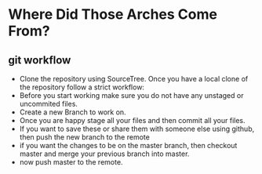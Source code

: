 # Where Did Those Arches Come From?

## git workflow

* Clone the repository using SourceTree. Once you have a local clone of the repository follow a strict workflow:
* Before you start working make sure you do not have any unstaged or uncommited files. 
* Create a new Branch to work on.
* Once you are happy stage all your files and then commit all your files.
* If you want to save these or share them with someone else using github, then push the new branch to the remote
* if you want the changes to be on the master branch, then checkout master and merge your previous branch into master.
* now push master to the remote.